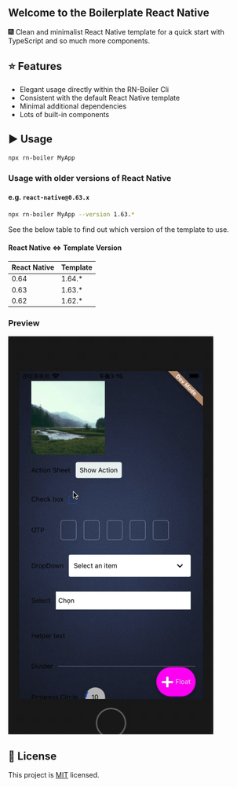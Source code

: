 ## Welcome to the Boilerplate React Native

:fireworks: Clean and minimalist React Native template for a quick start with TypeScript and so much more components.

## :star: Features

- Elegant usage directly within the RN-Boiler Cli
- Consistent with the default React Native template
- Minimal additional dependencies
- Lots of built-in components

## :arrow_forward: Usage

```sh
npx rn-boiler MyApp
```

### Usage with older versions of React Native

#### e.g. `react-native@0.63.x`

```sh
npx rn-boiler MyApp --version 1.63.*
```

See the below table to find out which version of the template to use.

#### React Native <=> Template Version

| React Native   | Template   |
|---             |---         |
| 0.64           | 1.64.*       |
| 0.63           | 1.63.*       |
| 0.62          | 1.62.*       |
<h3>Preview</h3>
<img src="./preview.gif">

## :bookmark: License

This project is [MIT](LICENSE) licensed.
